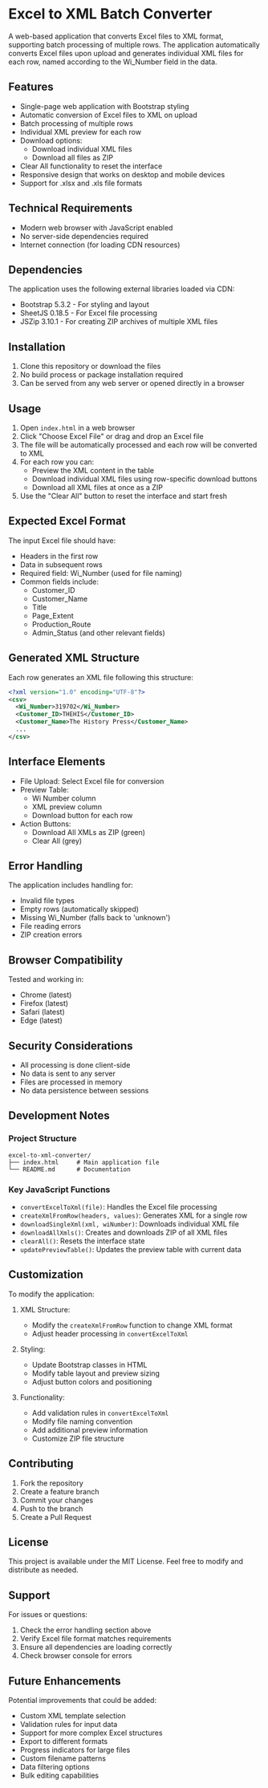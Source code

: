 # Excel to XML Batch Converter

A web-based application that converts Excel files to XML format, supporting batch processing of multiple rows. The application automatically converts Excel files upon upload and generates individual XML files for each row, named according to the Wi_Number field in the data.

## Features

- Single-page web application with Bootstrap styling
- Automatic conversion of Excel files to XML on upload
- Batch processing of multiple rows
- Individual XML preview for each row
- Download options:
  - Download individual XML files
  - Download all files as ZIP
- Clear All functionality to reset the interface
- Responsive design that works on desktop and mobile devices
- Support for .xlsx and .xls file formats

## Technical Requirements

- Modern web browser with JavaScript enabled
- No server-side dependencies required
- Internet connection (for loading CDN resources)

## Dependencies

The application uses the following external libraries loaded via CDN:

- Bootstrap 5.3.2 - For styling and layout
- SheetJS 0.18.5 - For Excel file processing
- JSZip 3.10.1 - For creating ZIP archives of multiple XML files

## Installation

1. Clone this repository or download the files
2. No build process or package installation required
3. Can be served from any web server or opened directly in a browser

## Usage

1. Open `index.html` in a web browser
2. Click "Choose Excel File" or drag and drop an Excel file
3. The file will be automatically processed and each row will be converted to XML
4. For each row you can:
   - Preview the XML content in the table
   - Download individual XML files using row-specific download buttons
   - Download all XML files at once as a ZIP
5. Use the "Clear All" button to reset the interface and start fresh

## Expected Excel Format

The input Excel file should have:
- Headers in the first row
- Data in subsequent rows
- Required field: Wi_Number (used for file naming)
- Common fields include:
  - Customer_ID
  - Customer_Name
  - Title
  - Page_Extent
  - Production_Route
  - Admin_Status
  (and other relevant fields)

## Generated XML Structure

Each row generates an XML file following this structure:

```xml
<?xml version="1.0" encoding="UTF-8"?>
<csv>
  <Wi_Number>319702</Wi_Number>
  <Customer_ID>THEHIS</Customer_ID>
  <Customer_Name>The History Press</Customer_Name>
  ...
</csv>
```

## Interface Elements

- File Upload: Select Excel file for conversion
- Preview Table:
  - Wi Number column
  - XML preview column
  - Download button for each row
- Action Buttons:
  - Download All XMLs as ZIP (green)
  - Clear All (grey)

## Error Handling

The application includes handling for:
- Invalid file types
- Empty rows (automatically skipped)
- Missing Wi_Number (falls back to 'unknown')
- File reading errors
- ZIP creation errors

## Browser Compatibility

Tested and working in:
- Chrome (latest)
- Firefox (latest)
- Safari (latest)
- Edge (latest)

## Security Considerations

- All processing is done client-side
- No data is sent to any server
- Files are processed in memory
- No data persistence between sessions

## Development Notes

### Project Structure

```
excel-to-xml-converter/
├── index.html     # Main application file
└── README.md      # Documentation
```

### Key JavaScript Functions

- `convertExcelToXml(file)`: Handles the Excel file processing
- `createXmlFromRow(headers, values)`: Generates XML for a single row
- `downloadSingleXml(xml, wiNumber)`: Downloads individual XML file
- `downloadAllXmls()`: Creates and downloads ZIP of all XML files
- `clearAll()`: Resets the interface state
- `updatePreviewTable()`: Updates the preview table with current data

## Customization

To modify the application:

1. XML Structure:
   - Modify the `createXmlFromRow` function to change XML format
   - Adjust header processing in `convertExcelToXml`

2. Styling:
   - Update Bootstrap classes in HTML
   - Modify table layout and preview sizing
   - Adjust button colors and positioning

3. Functionality:
   - Add validation rules in `convertExcelToXml`
   - Modify file naming convention
   - Add additional preview information
   - Customize ZIP file structure

## Contributing

1. Fork the repository
2. Create a feature branch
3. Commit your changes
4. Push to the branch
5. Create a Pull Request

## License

This project is available under the MIT License. Feel free to modify and distribute as needed.

## Support

For issues or questions:
1. Check the error handling section above
2. Verify Excel file format matches requirements
3. Ensure all dependencies are loading correctly
4. Check browser console for errors

## Future Enhancements

Potential improvements that could be added:
- Custom XML template selection
- Validation rules for input data
- Support for more complex Excel structures
- Export to different formats
- Progress indicators for large files
- Custom filename patterns
- Data filtering options
- Bulk editing capabilities